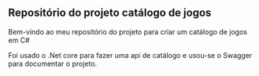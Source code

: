 ## Repositório do projeto catálogo de jogos



Bem-vindo ao meu repositório do projeto para criar um catálogo de jogos em C#

 Foi usado o .Net core para fazer uma api  de catálogo e usou-se o Swagger para documentar o projeto.